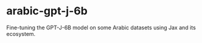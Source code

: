 # arabic-gpt-j-6b
Fine-tuning the GPT-J-6B model on some Arabic datasets using Jax and its ecosystem.
